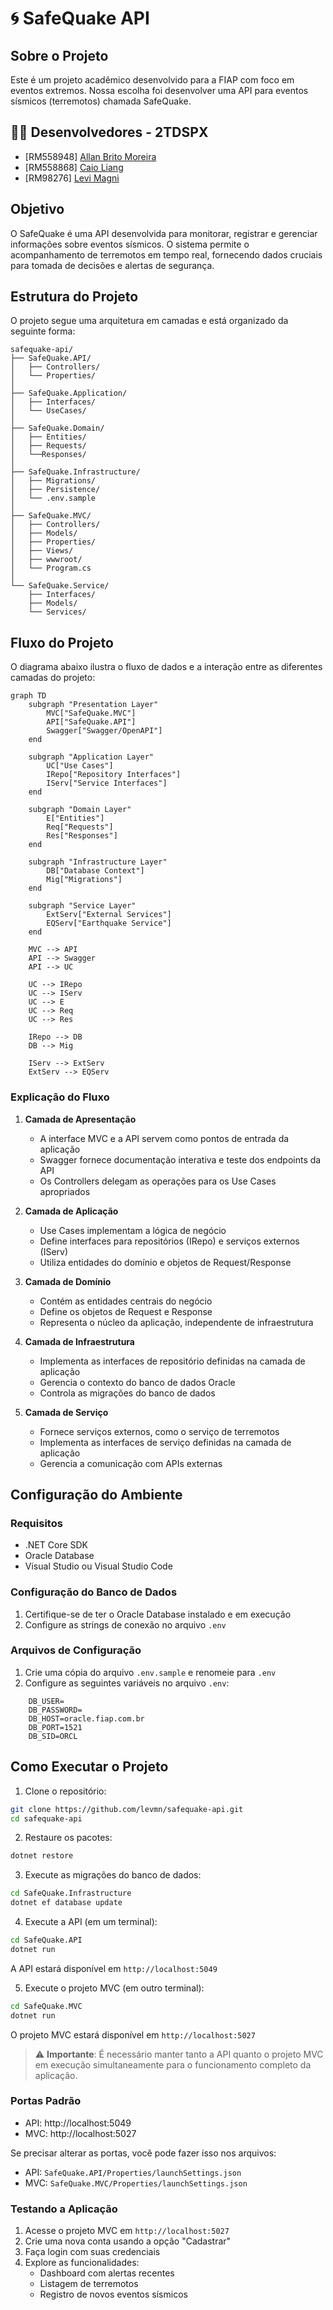 # 🌀 SafeQuake API 

## Sobre o Projeto
Este é um projeto acadêmico desenvolvido para a FIAP com foco em eventos extremos. Nossa escolha foi desenvolver uma API para eventos sísmicos (terremotos) chamada SafeQuake.

## 🧑‍💻 Desenvolvedores - 2TDSPX
- [RM558948] [Allan Brito Moreira](https://github.com/Allanbm100)
- [RM558868] [Caio Liang](https://github.com/caioliang)
- [RM98276] [Levi Magni](https://github.com/levmn)

## Objetivo
O SafeQuake é uma API desenvolvida para monitorar, registrar e gerenciar informações sobre eventos sísmicos. O sistema permite o acompanhamento de terremotos em tempo real, fornecendo dados cruciais para tomada de decisões e alertas de segurança.

## Estrutura do Projeto
O projeto segue uma arquitetura em camadas e está organizado da seguinte forma:

```
safequake-api/
├── SafeQuake.API/
│   ├── Controllers/
│   └── Properties/
│
├── SafeQuake.Application/
│   ├── Interfaces/
│   └── UseCases/
│
├── SafeQuake.Domain/
│   ├── Entities/
│   ├── Requests/
│   └──Responses/
│
├── SafeQuake.Infrastructure/
│   ├── Migrations/
│   ├── Persistence/
│   └── .env.sample
│
├── SafeQuake.MVC/
│   ├── Controllers/
│   ├── Models/
│   ├── Properties/
│   ├── Views/
│   ├── wwwroot/
│   └── Program.cs
│
└── SafeQuake.Service/
    ├── Interfaces/
    ├── Models/
    └── Services/
```

## Fluxo do Projeto
O diagrama abaixo ilustra o fluxo de dados e a interação entre as diferentes camadas do projeto:

```mermaid
graph TD
    subgraph "Presentation Layer"
        MVC["SafeQuake.MVC"]
        API["SafeQuake.API"]
        Swagger["Swagger/OpenAPI"]
    end

    subgraph "Application Layer"
        UC["Use Cases"]
        IRepo["Repository Interfaces"]
        IServ["Service Interfaces"]
    end

    subgraph "Domain Layer"
        E["Entities"]
        Req["Requests"]
        Res["Responses"]
    end

    subgraph "Infrastructure Layer"
        DB["Database Context"]
        Mig["Migrations"]
    end

    subgraph "Service Layer"
        ExtServ["External Services"]
        EQServ["Earthquake Service"]
    end

    MVC --> API
    API --> Swagger
    API --> UC
    
    UC --> IRepo
    UC --> IServ
    UC --> E
    UC --> Req
    UC --> Res
    
    IRepo --> DB
    DB --> Mig
    
    IServ --> ExtServ
    ExtServ --> EQServ
```

### Explicação do Fluxo
1. **Camada de Apresentação**
   - A interface MVC e a API servem como pontos de entrada da aplicação
   - Swagger fornece documentação interativa e teste dos endpoints da API
   - Os Controllers delegam as operações para os Use Cases apropriados

2. **Camada de Aplicação**
   - Use Cases implementam a lógica de negócio
   - Define interfaces para repositórios (IRepo) e serviços externos (IServ)
   - Utiliza entidades do domínio e objetos de Request/Response

3. **Camada de Domínio**
   - Contém as entidades centrais do negócio
   - Define os objetos de Request e Response
   - Representa o núcleo da aplicação, independente de infraestrutura

4. **Camada de Infraestrutura**
   - Implementa as interfaces de repositório definidas na camada de aplicação
   - Gerencia o contexto do banco de dados Oracle
   - Controla as migrações do banco de dados

5. **Camada de Serviço**
   - Fornece serviços externos, como o serviço de terremotos
   - Implementa as interfaces de serviço definidas na camada de aplicação
   - Gerencia a comunicação com APIs externas

## Configuração do Ambiente

### Requisitos
- .NET Core SDK
- Oracle Database
- Visual Studio ou Visual Studio Code

### Configuração do Banco de Dados
1. Certifique-se de ter o Oracle Database instalado e em execução
2. Configure as strings de conexão no arquivo `.env`

### Arquivos de Configuração
1. Crie uma cópia do arquivo `.env.sample` e renomeie para `.env`
2. Configure as seguintes variáveis no arquivo `.env`:

```env
    DB_USER=
    DB_PASSWORD=
    DB_HOST=oracle.fiap.com.br
    DB_PORT=1521
    DB_SID=ORCL
```

## Como Executar o Projeto

1. Clone o repositório:
```bash
git clone https://github.com/levmn/safequake-api.git
cd safequake-api
```

2. Restaure os pacotes:
```bash
dotnet restore
```

3. Execute as migrações do banco de dados:
```bash
cd SafeQuake.Infrastructure
dotnet ef database update
```

4. Execute a API (em um terminal):
```bash
cd SafeQuake.API
dotnet run
```
A API estará disponível em `http://localhost:5049`

5. Execute o projeto MVC (em outro terminal):
```bash
cd SafeQuake.MVC
dotnet run
```
O projeto MVC estará disponível em `http://localhost:5027`

> ⚠️ **Importante**: É necessário manter tanto a API quanto o projeto MVC em execução simultaneamente para o funcionamento completo da aplicação.

### Portas Padrão
- API: http://localhost:5049
- MVC: http://localhost:5027

Se precisar alterar as portas, você pode fazer isso nos arquivos:
- API: `SafeQuake.API/Properties/launchSettings.json`
- MVC: `SafeQuake.MVC/Properties/launchSettings.json`

### Testando a Aplicação
1. Acesse o projeto MVC em `http://localhost:5027`
2. Crie uma nova conta usando a opção "Cadastrar"
3. Faça login com suas credenciais
4. Explore as funcionalidades:
   - Dashboard com alertas recentes
   - Listagem de terremotos
   - Registro de novos eventos sísmicos
